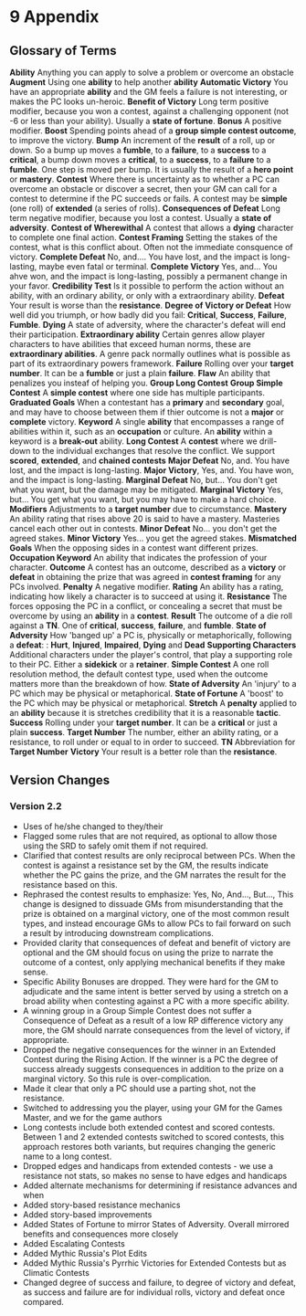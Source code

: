 # 9 Appendix

## Glossary of Terms

**Ability** Anything you can apply to solve a problem or overcome an obstacle
**Augment** Using one **ability** to help another **ability**
**Automatic Victory** You have an appropriate **ability** and the GM feels a failure is not interesting, or makes the PC looks un-heroic.
**Benefit of Victory** Long term positive modifier, because you won a contest, against a challenging opponent (not -6 or less than your ability). Usually a **state of fortune**.
**Bonus** A positive modifier.
**Boost** Spending points ahead of a **group simple contest outcome**, to improve the victory.
**Bump** An increment of the **result** of a roll, up or down. So a bump up moves a **fumble**, to a **failure**, to a **success** to a **critical**, a bump down moves a **critical**, to a **success**, to a **failure** to a **fumble**. One step is moved per bump. It is usually the result of a **hero point** or **mastery**.
**Contest** Where there is uncertainty as to whether a PC can overcome an obstacle or discover a secret, then your GM can call for a contest to determine if the PC succeeds or fails. A contest may be **simple** (one roll) of **extended** (a series of rolls).
**Consequences of Defeat** Long term negative modifier, because you lost a contest. Usually a **state of adversity**.
**Contest of Wherewithal** A contest that allows a **dying** character to complete one final action.
**Contest Framing** Setting the stakes of the contest, what is this conflict about. Often not the immediate consquence of victory.
**Complete Defeat** No, and.... You have lost, and the impact is long-lasting, maybe even fatal or terminal.
**Complete Victory** Yes, and... You ahve won, and the impact is long-lasting, possibly a permanent change in your favor.
**Credibility Test** Is it possible to perform the action without an ability, with an ordinary ability, or only with a extraordinary ability.
**Defeat** Your result is worse than the **resistance**.
**Degree of Victory or Defeat** How well did you triumph, or how badly did you fail: **Critical**, **Success**, **Failure**, **Fumble**.
**Dying** A state of adversity, where the character's defeat will end their participation.
**Extraordinary ability** Certain genres allow player characters to have abilities that exceed human norms, these are **extraordinary abilities**. A genre pack normally outlines what is possible as part of its extraordinary powers framework.
**Failure** Rolling over your **target number**. It can be a **fumble** or just a plain **failure**.
**Flaw** An ability that penalizes you insteaf of helping you. 
**Group Long Contest**
**Group Simple Contest** A **simple contest** where one side has multiple participants.
**Graduated Goals** When a contestant has a **primary** and **secondary** goal, and may have to choose between them if thier outcome is not a **major** or **complete** victory.
**Keyword** A single **ability** that encompasses a range of abilities within it, such as an **occupation** or culture. An **ability** within a keyword is a **break-out** ability.
**Long Contest** A **contest** where we drill-down to the individual exchanges that resolve the conflict. We support **scored**, **extended**, and **chained contests**
**Major Defeat** No, and. You have lost, and the impact is long-lasting.
**Major Victory**, Yes, and. You have won, and the impact is long-lasting.
**Marginal Defeat** No, but... You don't get what you want, but the damage may be mitigated.
**Marginal Victory** Yes, but... You get what you want, but you may have to make a hard choice.
**Modifiers** Adjustments to a **target number** due to circumstance.
**Mastery** An ability rating that rises above 20 is said to have a mastery. Masteries cancel each other out in contests.
**Minor Defeat** No... you don't get the agreed stakes.
**Minor Victory** Yes... you get the agreed stakes.
**Mismatched Goals** When the opposing sides in a contest want different prizes.
**Occupation Keyword** An ability that indicates the profession of your character.
**Outcome** A contest has an outcome, described as a **victory** or **defeat** in obtaining the prize that was agreed in **contest framing** for any PCs involved.
**Penalty** A negative modifier.
**Rating** An ability has a rating, indicating how likely a character is to succeed at using it.
**Resistance** The forces opposing the PC in a conflict, or concealing a secret that must be overcome by using an **ability** in a **contest**.
**Result** The outcome of a die roll against a **TN**. One of **critical**, **success**, **failure**, and **fumble**.
**State of Adversity** How 'banged up' a PC is, physically or metaphorically, following a **defeat**: : **Hurt**, **Injured**, **Impaired**, **Dying** and **Dead**
**Supporting Characters** Additional characters under the player's control, that play a supporting role to their PC. Either a **sidekick** or a **retainer**.
**Simple Contest** A one roll resolution method, the default contest type, used when the outcome matters more than the breakdown of how.
**State of Adversity** An 'injury' to a PC which may be physical or metaphorical.
**State of Fortune** A 'boost' to the PC which may be physical or metaphorical.
**Stretch** A **penalty** applied to an **ability** because it is stretches credibility that it is a reasonable **tactic**.
**Success** Rolling under your **target number**. It can be a **critical** or just a plain **success**.
**Target Number** The number, either an ability rating, or a resistance, to roll under or equal to in order to succeed.
**TN** Abbreviation for **Target Number**
**Victory** Your result is a better role than the **resistance**.

## Version Changes

### Version 2.2

* Uses of he/she changed to they/their
* Flagged some rules that are not required, as optional to allow those using the SRD to safely omit them if not required.
* Clarified that contest results are only reciprocal between PCs. When the contest is against a resistance set by the GM, the results indicate whether the PC gains the prize, and the GM narrates the result for the resistance based on this.
* Rephrased the contest results to emphasize: Yes, No, And..., But..., This change is designed to dissuade GMs from misunderstanding that the prize is obtained on a marginal victory, one of the most common result types, and instead encourage GMs to allow PCs to fail forward on such a result by introducing downstream complications.
* Provided clarity that consequences of defeat and benefit of victory are optional and the GM should focus on using the prize to narrate the outcome of a contest, only applying mechanical benefits if they make sense. 
* Specific Ability Bonuses are dropped. They were hard for the GM to adjudicate and the same intent is better served by using a stretch on a broad ability when contesting against a PC with a more specific ability.
* A winning group in a Group Simple Contest does not suffer a Consequence of Defeat as a result of a low RP difference victory any more, the GM should narrate consequences from the level of victory, if appropriate.
* Dropped the negative consequences for the winner in an Extended Contest during the Rising Action. If the winner is a PC the degree of success already suggests consequences in addition to the prize on a marginal victory. So this rule is over-complication.
* Made it clear that only a PC should use a parting shot, not the resistance.
* Switched to addressing you the player, using your GM for the Games Master, and we for the game authors
* Long contests include both extended contest and scored contests. Between 1 and 2 extended contests switched to scored contests, this approach restores both variants, but requires changing the generic name to a long contest.
* Dropped edges and handicaps from extended contests - we use a resistance not stats, so makes no sense to have edges and handicaps
* Added alternate mechanisms for determining if resistance advances and when
* Added story-based resistance mechanics
* Added story-based improvements
* Added States of Fortune to mirror States of Adversity. Overall mirrored benefits and consequences more closely
* Added Escalating Contests
* Added Mythic Russia's Plot Edits
* Added Mythic Russia's Pyrrhic Victories for Extended Contests but as Climatic Contests
* Changed degree of success and failure, to degree of victory and defeat, as success and failure are for individual rolls, victory and defeat once compared.
